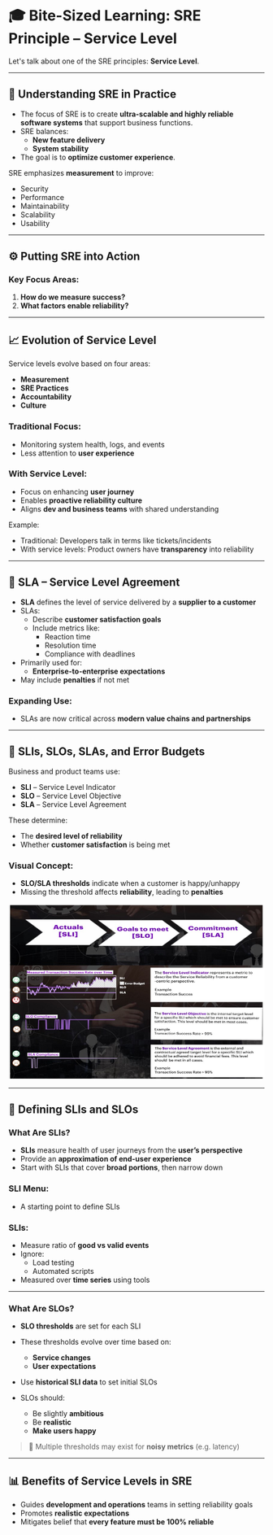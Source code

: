# 🎓 Bite-Sized Learning: SRE Principle – Service Level

Let's talk about one of the SRE principles: **Service Level**.

---

## 🚀 Understanding SRE in Practice

- The focus of SRE is to create **ultra-scalable and highly reliable software systems** that support business functions.
- SRE balances:
  - **New feature delivery**
  - **System stability**
- The goal is to **optimize customer experience**.

SRE emphasizes **measurement** to improve:
- Security
- Performance
- Maintainability
- Scalability
- Usability

---

## ⚙️ Putting SRE into Action

### Key Focus Areas:
1. **How do we measure success?**
2. **What factors enable reliability?**

---

## 📈 Evolution of Service Level

Service levels evolve based on four areas:
- **Measurement**
- **SRE Practices**
- **Accountability**
- **Culture**

### Traditional Focus:
- Monitoring system health, logs, and events
- Less attention to **user experience**

### With Service Level:
- Focus on enhancing **user journey**
- Enables **proactive reliability culture**
- Aligns **dev and business teams** with shared understanding

Example:
- Traditional: Developers talk in terms like tickets/incidents
- With service levels: Product owners have **transparency** into reliability

---

## 🤝 SLA – Service Level Agreement

- **SLA** defines the level of service delivered by a **supplier to a customer**
- SLAs:
  - Describe **customer satisfaction goals**
  - Include metrics like:
    - Reaction time
    - Resolution time
    - Compliance with deadlines
- Primarily used for:
  - **Enterprise-to-enterprise expectations**
- May include **penalties** if not met

### Expanding Use:
- SLAs are now critical across **modern value chains and partnerships**

---

## 🔗 SLIs, SLOs, SLAs, and Error Budgets

Business and product teams use:
- **SLI** – Service Level Indicator
- **SLO** – Service Level Objective
- **SLA** – Service Level Agreement

These determine:
- The **desired level of reliability**
- Whether **customer satisfaction** is being met

### Visual Concept:
- **SLO/SLA thresholds** indicate when a customer is happy/unhappy
- Missing the threshold affects **reliability**, leading to **penalties**

![sre-service-levels](https://github.com/srirymec/devops-sre-learning/blob/main/SRE/images/sre-service-levels.jpg)

---

## 📏 Defining SLIs and SLOs

### What Are SLIs?

- **SLIs** measure health of user journeys from the **user’s perspective**
- Provide an **approximation of end-user experience**
- Start with SLIs that cover **broad portions**, then narrow down

### SLI Menu:
- A starting point to define SLIs

### SLIs:
- Measure ratio of **good vs valid events**
- Ignore:
  - Load testing
  - Automated scripts
- Measured over **time series** using tools

---

### What Are SLOs?

- **SLO thresholds** are set for each SLI
- These thresholds evolve over time based on:
  - **Service changes**
  - **User expectations**

- Use **historical SLI data** to set initial SLOs
- SLOs should:
  - Be slightly **ambitious**
  - Be **realistic**
  - **Make users happy**

> 🎯 Multiple thresholds may exist for **noisy metrics** (e.g. latency)

---

## 📊 Benefits of Service Levels in SRE

- Guides **development and operations** teams in setting reliability goals
- Promotes **realistic expectations**
- Mitigates belief that **every feature must be 100% reliable**


